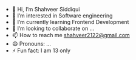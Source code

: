 - 👋 Hi, I’m Shahveer Siddiqui
- 👀 I’m interested in Software engineering 
- 🌱 I’m currently learning Frontend Development
- 💞️ I’m looking to collaborate on ...
- 📫 How to reach me shahveer2122@gmail.com
- 😄 Pronouns: ...
- ⚡ Fun fact: I am 13 only

<!---
Shahveer1513/Shahveer1513 is a ✨ special ✨ repository because its `README.md` (this file) appears on your GitHub profile.
You can click the Preview link to take a look at your changes.
--->

